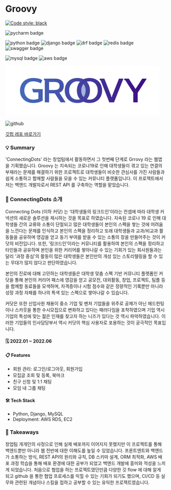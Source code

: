 # Groovy

[![Code style: black](https://img.shields.io/badge/code%20style-black-000000.svg)](https://github.com/psf/black)

![pycharm badge](https://img.shields.io/badge/PyCharm-000000?style=flat-square&logo=PyCharm&logoColor=white)

![python badge](https://img.shields.io/badge/Python-3776AB?style=flat-square&logo=Python&logoColor=white)
![django badge](https://img.shields.io/badge/Django-092E20?style=flat-square&logo=Django&logoColor=white)
![drf badge](https://img.shields.io/badge/Django_Rest_Framework-094E20?style=flat-square&logo=Django&logoColor=white)
![redis badge](https://img.shields.io/badge/redis-dc382d?style=flat-square&logo=redis&logoColor=white)
![swagger badge](https://img.shields.io/badge/drf--yasg-4479a1?style=flat-square&logo=swagger&logoColor=white)

![mysql badge](https://img.shields.io/badge/MySQL-4479A1?style=flat-square&logo=MySQL&logoColor=white)
![aws badge](https://img.shields.io/badge/AWS-232f3e?style=flat-square&logo=amazon-aws&logoColor=white)

![logo](./logos/groovy.jpeg)

![github](https://img.shields.io/badge/GitHub-181717?style=for-the-badge&logo=GitHub&logoColor=white)

[깃헙 레포 바로가기](https://github.com/linda2927/groovy-api)

### 💡 Summary
'ConnectingDots' 라는 창업팀에서 활동하면서 그 첫번째 단계로 Grrovy 라는 웹앱을 기획했습니다.
Groovy 는 지속되는 코로나19로 인해 대학생들이 겪고 있는 연결의 부재라는 문제를 해결하기 위한 프로젝트로
대학생들이 비슷한 관심사를 가진 사람들과 쉽게 소통하고 함께할 사람들을 모을 수 있는 커뮤니티 플랫폼입니다.
이 프로젝트에서 저는 백엔드 개발자로서 REST API 를 구축하는 역할을 맡았습니다.


### 👀 ConnectingDots 소개
Connecting Dots (이하 커닷) 는 ‘대학생들의 링크드인’이라는 컨셉에 따라 대학생 커넥션의 새로운 솔루션을 제시하는 것을 목표로 하였습니다.
지속된 코로나 19 로 인해 대학생들 간의 교류와 소통이 단절되고 많은 대학생들이 본인의 스펙을 쌓는 것에 어려움을 느낀다는 문제를 인식하고
본인의 스펙을 정리하고 또래 대학생들과 교과/비교과 활동들을 공유하며 영감을 얻고 동기 부여를 받을 수 있는 소통의 장을 만들어주는 것이 커닷의 비전입니다.
또한, ‘링크드인’이라는 커뮤니티를 활용하여 본인의 스펙을 정리하고 타인들과 공유하며 본인을 위한 커리어를 쌓아나갈 수 있는 기회가 있는 회사원들과는 달리
'과정 중심'의 활동이 많은 대학생들은 본인만의 개성 있는 스토리텔링을 할 수 있는 무대가 많지 않다고 판단하였습니다.


본인의 진로에 대해 고민하는 대학생들은 대학생 맞춤 스펙 기반 커뮤니티 플랫폼인 커닷을 통해 본인의 커리어 패스에 영감을 얻고
공모전, 대외활동, 창업, 프로젝트, 팀플 등을 함께할 동료들을 모색하며, 자격증이나 시험 점수와 같은 정량적인 기록뿐만 아니라 
성장 과정 자체를 하나의 특색 있는 스펙으로 쌓아나갈 수 있습니다.

커닷은 또한 신업사원 채용이 중소 기업 및 벤처 기업들을 위주로 공채가 아닌 헤드헌팅이나 스카웃을 통한 수시모집으로 변화하고 있다는 패러다임을 포착하였으며
기업 역시 기업의 특성에 맞는 젊은 인재를 찾고자 하는 니즈가 있다는 것 역시 파악하였습니다.
이러한 기업들의 인사담당부서 역시 커닷의 핵심 사용자로 포용하는 것이 궁극적인 목표입니다.


#### 🗓 2022.01 ~ 2022.06

#### 📋 Features
* 회원 관리: 로그인/로그아웃, 회원가입
* 모집글 조회 및 등록, 북마크
* 친구 신청 및 1:1 채팅
* 모임 내 그룹 채팅

#### 🛠 Tech Stack
* Python, Django, MySQL
* Deployment: AWS RDS, EC2


### 📌 Takeaways
창업팀 개개인의 사정으로 인해 실제 배포까지 이어지지 못했지만 이 프로젝트를 통해 백엔드뿐만 아니라 웹 전반에 대한 이해도를 높일 수 있었습니다.
프론트엔트와 백엔드가 소통하는 방식, REST API의 원리와 규칙, DB 스키마 설계, ORM 최적화, AWS 배포 과정 학습을 통해 배포 환경에 대한 공부가 되었고
백엔드 개발에 흥미와 적성을 느끼게 되었습니다. 처음으로 협업을 하는 프로젝트였던만큼 다양한 깃 flow 에 대해 알게 되고 github 을 통한 협업 프로세스를 익힐 수 있는 기회가 되기도 했으며,
CI/CD 등 실무와 관련된 개념이나 스킬을 접하고 공부할 수 있는 유익한 프로젝트였습니다.

